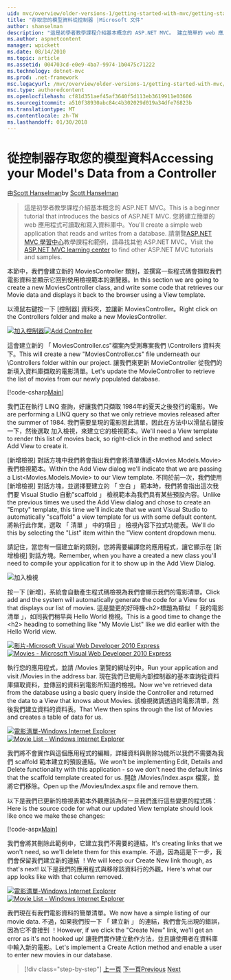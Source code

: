 ```yaml
---
uid: mvc/overview/older-versions-1/getting-started-with-mvc/getting-started-with-mvc-part5
title: "存取您的模型資料從控制器 |Microsoft 文件"
author: shanselman
description: "這是初學者教學課程介紹基本概念的 ASP.NET MVC。 建立簡單的 web 應用程式可讀取和寫入資料庫中。"
ms.author: aspnetcontent
manager: wpickett
ms.date: 08/14/2010
ms.topic: article
ms.assetid: 004703cd-e0e9-4ba7-9974-1b0475c71222
ms.technology: dotnet-mvc
ms.prod: .net-framework
msc.legacyurl: /mvc/overview/older-versions-1/getting-started-with-mvc/getting-started-with-mvc-part5
msc.type: authoredcontent
ms.openlocfilehash: cf81d351aef45af3640f5d113eb3619911e03606
ms.sourcegitcommit: a510f38930abc84c4b302029d019a34dfe76823b
ms.translationtype: MT
ms.contentlocale: zh-TW
ms.lasthandoff: 01/30/2018
---
```

<a name="accessing-your-models-data-from-a-controller"></a><span data-ttu-id="04642-104">從控制器存取您的模型資料</span><span class="sxs-lookup"><span data-stu-id="04642-104">Accessing your Model's Data from a Controller</span></span>
====================
<span data-ttu-id="04642-105">由[Scott Hanselman](https://github.com/shanselman)</span><span class="sxs-lookup"><span data-stu-id="04642-105">by [Scott Hanselman](https://github.com/shanselman)</span></span>

> <span data-ttu-id="04642-106">這是初學者教學課程介紹基本概念的 ASP.NET MVC。</span><span class="sxs-lookup"><span data-stu-id="04642-106">This is a beginner tutorial that introduces the basics of ASP.NET MVC.</span></span> <span data-ttu-id="04642-107">您將建立簡單的 web 應用程式可讀取和寫入資料庫中。</span><span class="sxs-lookup"><span data-stu-id="04642-107">You'll create a simple web application that reads and writes from a database.</span></span> <span data-ttu-id="04642-108">請瀏覽[ASP.NET MVC 學習中心](../../../index.md)教學課程和範例，請尋找其他 ASP.NET MVC。</span><span class="sxs-lookup"><span data-stu-id="04642-108">Visit the [ASP.NET MVC learning center](../../../index.md) to find other ASP.NET MVC tutorials and samples.</span></span>


<span data-ttu-id="04642-109">本節中，我們會建立新的 MoviesController 類別，並撰寫一些程式碼會擷取我們電影資料並顯示它回到使用檢視範本的瀏覽器。</span><span class="sxs-lookup"><span data-stu-id="04642-109">In this section we are going to create a new MoviesController class, and write some code that retrieves our Movie data and displays it back to the browser using a View template.</span></span>

<span data-ttu-id="04642-110">以滑鼠右鍵按一下 [控制器] 資料夾，並讓新 MoviesController。</span><span class="sxs-lookup"><span data-stu-id="04642-110">Right click on the Controllers folder and make a new MoviesController.</span></span>

<span data-ttu-id="04642-111">[![加入控制器](getting-started-with-mvc-part5/_static/image2.png)](getting-started-with-mvc-part5/_static/image1.png)</span><span class="sxs-lookup"><span data-stu-id="04642-111">[![Add Controller](getting-started-with-mvc-part5/_static/image2.png)](getting-started-with-mvc-part5/_static/image1.png)</span></span>

<span data-ttu-id="04642-112">這會建立新的 「 MoviesController.cs"檔案內受測專案我們 \Controllers 資料夾下。</span><span class="sxs-lookup"><span data-stu-id="04642-112">This will create a new "MoviesController.cs" file underneath our \Controllers folder within our project.</span></span> <span data-ttu-id="04642-113">讓我們來更新 MovieController 從我們的新填入資料庫擷取的電影清單。</span><span class="sxs-lookup"><span data-stu-id="04642-113">Let's update the MovieController to retrieve the list of movies from our newly populated database.</span></span>

[!code-csharp[Main](getting-started-with-mvc-part5/samples/sample1.cs)]

<span data-ttu-id="04642-114">我們正在執行 LINQ 查詢，好讓我們只擷取 1984年的夏天之後發行的電影。</span><span class="sxs-lookup"><span data-stu-id="04642-114">We are performing a LINQ query so that we only retrieve movies released after the summer of 1984.</span></span> <span data-ttu-id="04642-115">我們需要呈現的電影回此清單，因此在方法中以滑鼠右鍵按一下，然後選取 加入檢視，來建立它的檢視範本。</span><span class="sxs-lookup"><span data-stu-id="04642-115">We'll need a View template to render this list of movies back, so right-click in the method and select Add View to create it.</span></span>

<span data-ttu-id="04642-116">[新增檢視] 對話方塊中我們將會指出我們會將清單傳遞&lt;Movies.Models.Movie&gt;我們檢視範本。</span><span class="sxs-lookup"><span data-stu-id="04642-116">Within the Add View dialog we'll indicate that we are passing a List&lt;Movies.Models.Movie&gt; to our View template.</span></span> <span data-ttu-id="04642-117">不同於前一次，我們使用 [新增檢視] 對話方塊，並選擇要建立的 「 空白 」 範本時，我們將會指出這次我們要 Visual Studio 自動"scaffold 」 檢視範本為我們具有某些預設內容。</span><span class="sxs-lookup"><span data-stu-id="04642-117">Unlike the previous times we used the Add View dialog and chose to create an "Empty" template, this time we'll indicate that we want Visual Studio to automatically "scaffold" a view template for us with some default content.</span></span> <span data-ttu-id="04642-118">將執行此作業，選取 「 清單 」 中的項目 」 檢視內容下拉式功能表。</span><span class="sxs-lookup"><span data-stu-id="04642-118">We'll do this by selecting the "List" item within the "View content dropdown menu.</span></span>

<span data-ttu-id="04642-119">請記住，當您有一個建立新的類別，您將需要編譯您的應用程式，讓它顯示在 [新增檢視] 對話方塊。</span><span class="sxs-lookup"><span data-stu-id="04642-119">Remember, when you have a created a new class you'll need to compile your application for it to show up in the Add View Dialog.</span></span>

![加入檢視](getting-started-with-mvc-part5/_static/image3.png)

<span data-ttu-id="04642-121">按一下 [新增]，系統會自動產生程式碼檢視為我們會顯示我們的電影清單。</span><span class="sxs-lookup"><span data-stu-id="04642-121">Click add and the system will automatically generate the code for a View for us that displays our list of movies.</span></span> <span data-ttu-id="04642-122">這是變更的好時機&lt;h2&gt;標題為類似 「 我的電影清單 」，如同我們稍早與 Hello World 檢視。</span><span class="sxs-lookup"><span data-stu-id="04642-122">This is a good time to change the &lt;h2&gt; heading to something like "My Movie List" like we did earlier with the Hello World view.</span></span>

<span data-ttu-id="04642-123">[![影片-Microsoft Visual Web Developer 2010 Express](getting-started-with-mvc-part5/_static/image5.png)](getting-started-with-mvc-part5/_static/image4.png)</span><span class="sxs-lookup"><span data-stu-id="04642-123">[![Movies - Microsoft Visual Web Developer 2010 Express](getting-started-with-mvc-part5/_static/image5.png)](getting-started-with-mvc-part5/_static/image4.png)</span></span>

<span data-ttu-id="04642-124">執行您的應用程式，並請 /Movies 瀏覽的網址列中。</span><span class="sxs-lookup"><span data-stu-id="04642-124">Run your application and visit /Movies in the address bar.</span></span> <span data-ttu-id="04642-125">現在我們已使用內部控制器的基本查詢從資料庫擷取資料，並傳回的資料到電影所知道的檢視。</span><span class="sxs-lookup"><span data-stu-id="04642-125">Now we've retrieved data from the database using a basic query inside the Controller and returned the data to a View that knows about Movies.</span></span> <span data-ttu-id="04642-126">該檢視微調透過的電影清單，然後我們建立資料的資料表。</span><span class="sxs-lookup"><span data-stu-id="04642-126">That View then spins through the list of Movies and creates a table of data for us.</span></span>

<span data-ttu-id="04642-127">[![電影清單-Windows Internet Explorer](getting-started-with-mvc-part5/_static/image7.png)](getting-started-with-mvc-part5/_static/image6.png)</span><span class="sxs-lookup"><span data-stu-id="04642-127">[![Movie List - Windows Internet Explorer](getting-started-with-mvc-part5/_static/image7.png)](getting-started-with-mvc-part5/_static/image6.png)</span></span>

<span data-ttu-id="04642-128">我們將不會實作與這個應用程式的編輯，詳細資料與刪除功能所以我們不需要為我們 scaffold 範本建立的預設連結。</span><span class="sxs-lookup"><span data-stu-id="04642-128">We won't be implementing Edit, Details and Delete functionality with this application - so we don't need the default links that the scaffold template created for us.</span></span> <span data-ttu-id="04642-129">開啟 /Movies/Index.aspx 檔案，並將它們移除。</span><span class="sxs-lookup"><span data-stu-id="04642-129">Open up the /Movies/Index.aspx file and remove them.</span></span>

<span data-ttu-id="04642-130">以下是我們已更新的檢視表範本外觀應該為何一旦我們進行這些變更的程式碼：</span><span class="sxs-lookup"><span data-stu-id="04642-130">Here is the source code for what our updated View template should look like once we make these changes:</span></span>

[!code-aspx[Main](getting-started-with-mvc-part5/samples/sample2.aspx)]

<span data-ttu-id="04642-131">我們會將其刪除此範例中，它建立我們不需要的連結。</span><span class="sxs-lookup"><span data-stu-id="04642-131">It's creating links that we won't need, so we'll delete them for this example.</span></span> <span data-ttu-id="04642-132">不過，因為這是下一步，我們會保留我們建立新的連結 ！</span><span class="sxs-lookup"><span data-stu-id="04642-132">We will keep our Create New link though, as that's next!</span></span> <span data-ttu-id="04642-133">以下是我們的應用程式與移除該資料行的外觀。</span><span class="sxs-lookup"><span data-stu-id="04642-133">Here's what our app looks like with that column removed.</span></span>

<span data-ttu-id="04642-134">[![電影清單-Windows Internet Explorer](getting-started-with-mvc-part5/_static/image9.png)](getting-started-with-mvc-part5/_static/image8.png)</span><span class="sxs-lookup"><span data-stu-id="04642-134">[![Movie List - Windows Internet Explorer](getting-started-with-mvc-part5/_static/image9.png)](getting-started-with-mvc-part5/_static/image8.png)</span></span>

<span data-ttu-id="04642-135">我們現在有我們電影資料的簡單清單。</span><span class="sxs-lookup"><span data-stu-id="04642-135">We now have a simple listing of our movie data.</span></span> <span data-ttu-id="04642-136">不過，如果我們按一下 「 建立新 」 的連結，我們會先出現的錯誤，因為它不會接到 ！</span><span class="sxs-lookup"><span data-stu-id="04642-136">However, if we click the "Create New" link, we'll get an error as it's not hooked up!</span></span> <span data-ttu-id="04642-137">讓我們實作建立動作方法，並且讓使用者在資料庫中輸入新的電影。</span><span class="sxs-lookup"><span data-stu-id="04642-137">Let's implement a Create Action method and enable a user to enter new movies in our database.</span></span>

>[!div class="step-by-step"]
<span data-ttu-id="04642-138">[上一頁](getting-started-with-mvc-part4.md)
[下一頁](getting-started-with-mvc-part6.md)</span><span class="sxs-lookup"><span data-stu-id="04642-138">[Previous](getting-started-with-mvc-part4.md)
[Next](getting-started-with-mvc-part6.md)</span></span>
